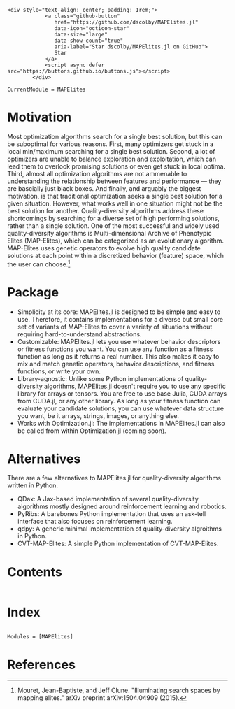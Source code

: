 ```@raw html
<div style="text-align: center; padding: 1rem;">
            <a class="github-button"
               href="https://github.com/dscolby/MAPElites.jl"
               data-icon="octicon-star"
               data-size="large"
               data-show-count="true"
               aria-label="Star dscolby/MAPElites.jl on GitHub">
               Star
            </a>
            <script async defer src="https://buttons.github.io/buttons.js"></script>
        </div>
```

```@meta
CurrentModule = MAPElites
```

# Motivation
Most optimization algorithms search for a single best solution, but this can be suboptimal for
various reasons. First, many optimizers get stuck in a local min/maximum searching for a single best
solution. Second, a lot of optimizers are unable to balance exploration and exploitation, which
can lead them to overlook promising solutions or even get stuck in local optima. Third, almost all 
optimization algorithms are not ammenable to understanding the relationship between features and 
performance — they are bascially just black boxes. And finally, and arguably the biggest motivation, 
is that traditional optimization seeks a single best solution for a given situation. However, what 
works well in one situation might not be the best solution for another. Quality-diversity algorithms
address these shortcomings by searching for a diverse set of high performing solutions, rather 
than a single solution. One of the most successful and widely used quality-diversity algorithms 
is Multi-dimensional Archive of Phenotypic Elites (MAP-Elites), which can be categorized as an 
evolutionary algorithm. MAP-Elites uses genetic operators to evolve high quality candidate solutions 
at each point within a discretized behavior (feature) space, which the user can choose.[^1]

# Package 
* Simplicity at its core: MAPElites.jl is designed to be simple and easy to use. Therefore, it 
contains implementations for a diverse but small core set of variants of MAP-Elites to cover a 
variety of situations without requiring hard-to-understand abstractions.
* Customizable: MAPElites.jl lets you use whatever behavior descriptors or fitness functions you 
want. You can use any function as a fitness function as long as it returns a real number. This 
also makes it easy to mix and match genetic operators, behavior descriptions, and fitness functions, 
or write your own.
* Library-agnostic: Unlike some Python implementations of quality-diversity algorithms, MAPElites.jl
doesn't require you to use any specific library for arrays or tensors. You are free to use base 
Julia, CUDA arrays from CUDA.jl, or any other library. As long as your fitness function can 
evaluate your candidate solutions, you can use whatever data structure you want, be it arrays, 
strings, images, or anything else.
* Works with Optimization.jl: The implementations in MAPElites.jl can also be called from within
Optimization.jl (coming soon).

# Alternatives
There are a few alternatives to MAPElites.jl for quality-diversity algorithms written in Python.
* QDax: A Jax-based implementation of several quality-diversity algorithms mostly designed around 
reinforcement learning and robotics.
* PyRibs: A barebones Python implementation that uses an ask-tell interface that also focuses on 
reinforcement learning.
* qdpy: A generic minimal implementation of quality-diversity algroithms in Python.
* CVT-MAP-Elites: A simple Python implementation of CVT-MAP-Elites.

# Contents
```@contents
```

# Index
```@index
```

```@autodocs
Modules = [MAPElites]
```

# References
[^1]: Mouret, Jean-Baptiste, and Jeff Clune. "Illuminating search spaces by mapping elites." arXiv preprint arXiv:1504.04909 (2015).
